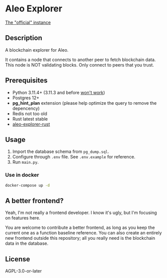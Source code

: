 # Aleo Explorer

[The "official" instance](https://explorer.hamp.app)

## Description

A blockchain explorer for Aleo.

It contains a node that connects to another peer to fetch blockchain data. This node is NOT validating blocks. Only
connect to peers that you trust.

## Prerequisites

* Python 3.11.4+ (3.11.3 and before [won't work](https://github.com/python/cpython/pull/103514))
* Postgres 12+
* **pg_hint_plan** extension (please help optimize the query to remove the depencency)
* Redis not too old
* Rust latest stable
* [aleo-explorer-rust](https://github.com/HarukaMa/aleo-explorer-rust)

## Usage

1. Import the database schema from `pg_dump.sql`.
2. Configure through `.env` file. See `.env.example` for reference.
3. Run `main.py`.

### Use in docker

```bash
docker-compose up -d
```

## A better frontend?

Yeah, I'm not really a frontend developer. I know it's ugly, but I'm focusing on features here.

You are welcome to contribute a better frontend, as long as you keep the current one as a function baseline reference.
You can also create an entirely new frontend outside this repository; all you really need is the blockchain data in the
database.

## License

AGPL-3.0-or-later
